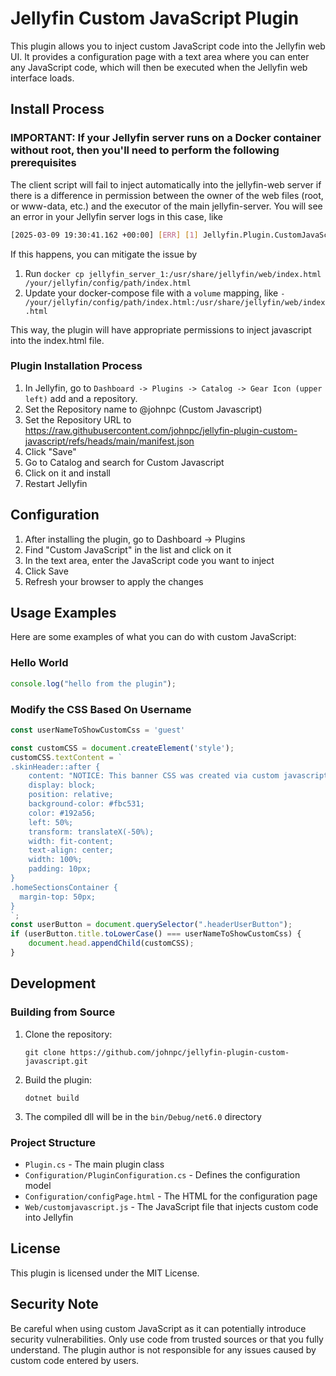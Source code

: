 # Jellyfin Custom JavaScript Plugin

This plugin allows you to inject custom JavaScript code into the Jellyfin web UI. It provides a configuration page with a text area where you can enter any JavaScript code, which will then be executed when the Jellyfin web interface loads.

## Install Process

### IMPORTANT: If your Jellyfin server runs on a Docker container without root, then you'll need to perform the following prerequisites

The client script will fail to inject automatically into the jellyfin-web server if there is a difference in permission between the owner of the web files (root, or www-data, etc.) and the executor of the main jellyfin-server. You will see an error in your Jellyfin server logs in this case, like

```bash
[2025-03-09 19:30:41.162 +00:00] [ERR] [1] Jellyfin.Plugin.CustomJavaScript.Plugin: Encountered exception while writing to "/usr/share/jellyfin/web/index.html": "System.UnauthorizedAccessException: Access to the path '/usr/share/jellyfin/web/index.html' is denied.
```

If this happens, you can mitigate the issue by

1. Run `docker cp jellyfin_server_1:/usr/share/jellyfin/web/index.html /your/jellyfin/config/path/index.html`
2. Update your docker-compose file with a `volume` mapping, like `- /your/jellyfin/config/path/index.html:/usr/share/jellyfin/web/index.html`

This way, the plugin will have appropriate permissions to inject javascript into the index.html file.

### Plugin Installation Process

1. In Jellyfin, go to `Dashboard -> Plugins -> Catalog -> Gear Icon (upper left)` add and a repository.
1. Set the Repository name to @johnpc (Custom Javascript)
1. Set the Repository URL to https://raw.githubusercontent.com/johnpc/jellyfin-plugin-custom-javascript/refs/heads/main/manifest.json
1. Click "Save"
1. Go to Catalog and search for Custom Javascript
1. Click on it and install
1. Restart Jellyfin

## Configuration

1. After installing the plugin, go to Dashboard → Plugins
2. Find "Custom JavaScript" in the list and click on it
3. In the text area, enter the JavaScript code you want to inject
4. Click Save
5. Refresh your browser to apply the changes

## Usage Examples

Here are some examples of what you can do with custom JavaScript:

### Hello World

```javascript
console.log("hello from the plugin");
```

### Modify the CSS Based On Username

```javascript
const userNameToShowCustomCss = 'guest'

const customCSS = document.createElement('style');
customCSS.textContent = `
.skinHeader::after {
    content: "NOTICE: This banner CSS was created via custom javascript! You'll only see this when logged in as ${userNameToShowCustomCss}$";
    display: block;
    position: relative;
    background-color: #fbc531;
    color: #192a56;
    left: 50%;
    transform: translateX(-50%);
    width: fit-content;
    text-align: center;
    width: 100%;
    padding: 10px;
}
.homeSectionsContainer {
  margin-top: 50px;
}
`;
const userButton = document.querySelector(".headerUserButton");
if (userButton.title.toLowerCase() === userNameToShowCustomCss) {
    document.head.appendChild(customCSS);
}
```

## Development

### Building from Source

1. Clone the repository:
   ```
   git clone https://github.com/johnpc/jellyfin-plugin-custom-javascript.git
   ```

2. Build the plugin:
   ```
   dotnet build
   ```

3. The compiled dll will be in the `bin/Debug/net6.0` directory

### Project Structure

- `Plugin.cs` - The main plugin class
- `Configuration/PluginConfiguration.cs` - Defines the configuration model
- `Configuration/configPage.html` - The HTML for the configuration page
- `Web/customjavascript.js` - The JavaScript file that injects custom code into Jellyfin

## License

This plugin is licensed under the MIT License.

## Security Note

Be careful when using custom JavaScript as it can potentially introduce security vulnerabilities. Only use code from trusted sources or that you fully understand. The plugin author is not responsible for any issues caused by custom code entered by users.